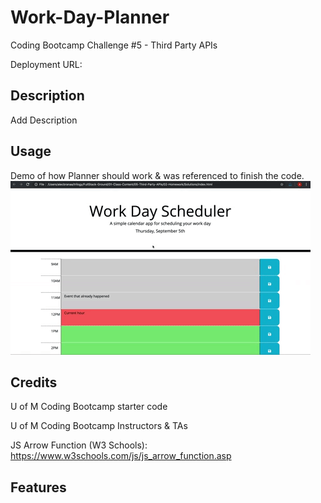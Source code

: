 # <Coding Quiz>

# Work-Day-Planner
Coding Bootcamp Challenge #5 - Third Party APIs

Deployment URL: 

## Description
Add Description 

## Usage
Demo of how Planner should work & was referenced to finish the code. 
![Demo](/Assets/05-third-party-apis-homework-demo.gif)

## Credits
U of M Coding Bootcamp starter code

U of M Coding Bootcamp Instructors & TAs

JS Arrow Function (W3 Schools): https://www.w3schools.com/js/js_arrow_function.asp

## Features


